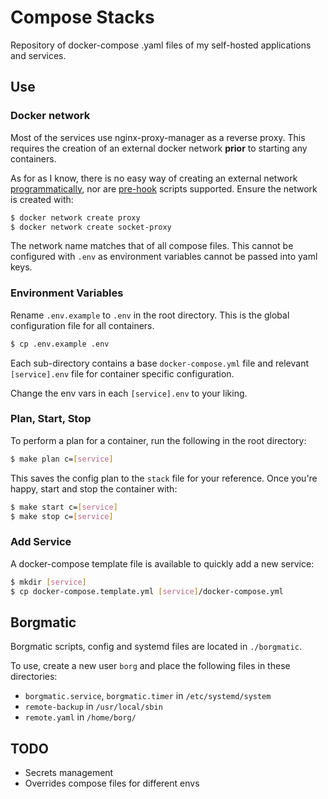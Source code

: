 # Compose Stacks

Repository of docker-compose .yaml files of my self-hosted applications and services.

## Use

### Docker network
Most of the services use nginx-proxy-manager as a reverse proxy. This requires
the creation of an external docker network **prior** to starting any containers.

As for as I know, there is no easy way of creating an external network
[programmatically](https://github.com/docker/compose/issues/2846), nor are
[pre-hook](https://github.com/docker/compose/issues/1341) scripts supported.
Ensure the network is created with:

```bash
$ docker network create proxy
$ docker network create socket-proxy
```

The network name matches that of all compose files. This cannot be configured
with `.env` as environment variables cannot be passed into yaml keys.

### Environment Variables
Rename `.env.example` to `.env` in the root directory. This is the global
configuration file for all containers.

```bash
$ cp .env.example .env
```

Each sub-directory contains a base `docker-compose.yml` file and relevant
`[service].env` file for container specific configuration.

Change the env vars in each `[service].env` to your liking.

### Plan, Start, Stop
To perform a plan
for a container, run the following in the root directory:

```bash
$ make plan c=[service]
```

This saves the config plan to the `stack` file for your reference. Once you're
happy, start and stop the container with:

```bash
$ make start c=[service]
$ make stop c=[service]
```

### Add Service
A docker-compose template file is available to quickly add a new service:

```bash
$ mkdir [service]
$ cp docker-compose.template.yml [service]/docker-compose.yml
```

## Borgmatic
Borgmatic scripts, config and systemd files are located in `./borgmatic`.

To use, create a new user `borg` and place the following files in these directories:
- `borgmatic.service`, `borgmatic.timer` in `/etc/systemd/system`
- `remote-backup` in `/usr/local/sbin`
- `remote.yaml` in `/home/borg/`

## TODO
- Secrets management
- Overrides compose files for different envs
